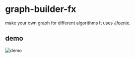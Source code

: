 # graph-builder-fx
make your own graph for different algorithms
It uses [Jfoenix](https://github.com/jfoenixadmin/JFoenix).

## demo

![demo](https://raw.githubusercontent.com/amirhossein-hkh/graph-builder-fx/master/demo.gif)
